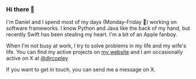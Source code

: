 ### Hi there 👋

I'm Daniel and I spend most of my days (Monday-Friday 🤪) working on software frameworks. I know Python and Java like the back of my hand, but recently Swift has been stealing my heart. I'm a bit of an Apple fanboy.

When I'm not busy at work, I try to solve problems in my life and my wife's life. You can find my active projects on [my website](https://daniel.copley.dev) and I am occasionally active on X at [@djrcopley](https://twitter.com/djrcopley)

If you want to get in touch, you can send me a message on X.
